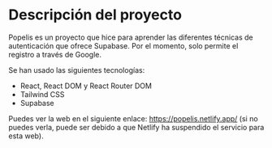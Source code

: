 # Descripción del proyecto

Popelis es un proyecto que hice para aprender las diferentes técnicas de autenticación que ofrece Supabase. Por el momento, solo permite el registro a través de Google.

Se han usado las siguientes tecnologías:
- React, React DOM y React Router DOM
- Tailwind CSS
- Supabase

Puedes ver la web en el siguiente enlace: https://popelis.netlify.app/ (si no puedes verla, puede ser debido a que Netlify ha suspendido el servicio para esta web).
